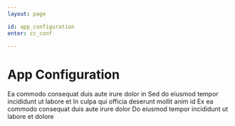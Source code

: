 ```yaml
---
layout: page

id: app_configuration
enter: cc_conf

---
```

# App Configuration


Ea commodo consequat duis aute irure dolor in Sed do eiusmod tempor incididunt
ut labore et In culpa qui officia deserunt mollit anim id Ex ea commodo
consequat duis aute irure dolor Do eiusmod tempor incididunt ut labore et dolore 

